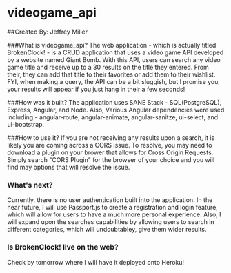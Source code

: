 # videogame_api

##Created By: Jeffrey Miller

###What is videogame_api?
The web application - which is actually titled BrokenClock! - is a CRUD application that uses a video game API developed by a website
named Giant Bomb. With this API, users can search any video game title and receive up to a 30 results on the title they entered. From their, they can add that title to their favorites or add them to their wishlist.  FYI, when making a query, the API can be a bit sluggish, but I promise you, your results will appear if you just hang in their a few seconds!

###How was it built?
The application uses SANE Stack - SQL(PostgreSQL), Express, Angular, and Node. Also, Various Angular dependencies were used including -
angular-route, angular-animate, angular-sanitze, ui-select, and ui-bootstrap.

###How to use it?
If you are not receiving any results upon a search, it is likely you are coming across a CORS issue. To resolve, you may
need to download a plugin on your brower that allows for Cross Origin Requests. Simply search "CORS Plugin" for the browser
of your choice and you will find may options that will resolve the issue.

### What's next?
Currently, there is no user authentication built into the application. In the near future, I will use Passport.js to create a registration 
and login feature, which will allow for users to have a much more personal experience. Also, I will expand upon the searches capabilities
by allowing users to search in different categories, which will undoubtabley, give them wider results.

### Is BrokenClock! live on the web?
Check by tomorrow where I will have it deployed onto Heroku!
